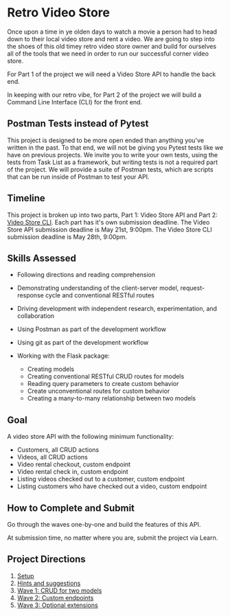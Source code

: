 # Retro Video Store

Once upon a time in ye olden days to watch a movie a person had to head down to their local video store and rent a video.  We are going to step into the shoes of this old timey retro video store owner and build for ourselves all of the tools that we need in order to run our successful corner video store.  

For Part 1 of the project we will need a Video Store API to handle the back end. 

In keeping with our retro vibe, for Part 2 of the project we will build a Command Line Interface (CLI) for the front end.

## Postman Tests instead of Pytest

This project is designed to be more open ended than anything you've written in the past.  To that end, we will not be giving you Pytest tests like we have on previous projects.  We invite you to write your own tests, using the tests from Task List as a framework, but writing tests is not a required part of the project.  We will provide a suite of Postman tests, which are scripts that can be run inside of Postman to test your API. 

## Timeline

This project is broken up into two parts, Part 1: Video Store API and Part 2: [Video Store CLI](https://github.com/AdaGold/video-store-cli).  Each part has it's own submission deadline.  The Video Store API submission deadline is May 21st, 9:00pm.  The Video Store CLI submission deadline is May 28th, 9:00pm.

## Skills Assessed

- Following directions and reading comprehension
- Demonstrating understanding of the client-server model, request-response cycle and conventional RESTful routes
- Driving development with independent research, experimentation, and collaboration
- Using Postman as part of the development workflow
- Using git as part of the development workflow

- Working with the Flask package:
    - Creating models
    - Creating conventional RESTful CRUD routes for models
    - Reading query parameters to create custom behavior
    - Create unconventional routes for custom behavior
    - Creating a many-to-many relationship between two models

## Goal

A video store API with the following minimum functionality:
- Customers, all CRUD actions
- Videos, all CRUD actions
- Video rental checkout, custom endpoint
- Video rental check in, custom endpoint
- Listing videos checked out to a customer, custom endpoint
- Listing customers who have checked out a video, custom endpoint

## How to Complete and Submit

Go through the waves one-by-one and build the features of this API.

At submission time, no matter where you are, submit the project via Learn.

## Project Directions

1. [Setup](ada-project-docs/part-1/setup.md)
1. [Hints and suggestions](ada-project-docs/part-1/hints.md)
1. [Wave 1: CRUD for two models](ada-project-docs/part-1/wave_01.md)
1. [Wave 2: Custom endpoints](ada-project-docs/part-1/wave_02.md)
1. [Wave 3: Optional extensions](ada-project-docs/part-1/wave_03.md)



